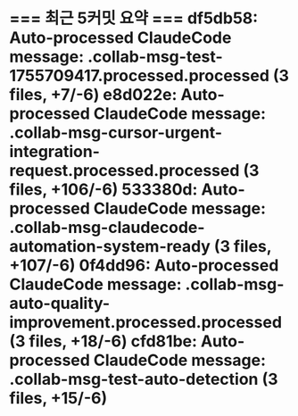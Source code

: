=== 최근 5커밋 요약 ===
df5db58: Auto-processed ClaudeCode message: .collab-msg-test-1755709417.processed.processed (3 files, +7/-6)
e8d022e: Auto-processed ClaudeCode message: .collab-msg-cursor-urgent-integration-request.processed.processed (3 files, +106/-6)
533380d: Auto-processed ClaudeCode message: .collab-msg-claudecode-automation-system-ready (3 files, +107/-6)
0f4dd96: Auto-processed ClaudeCode message: .collab-msg-auto-quality-improvement.processed.processed (3 files, +18/-6)
cfd81be: Auto-processed ClaudeCode message: .collab-msg-test-auto-detection (3 files, +15/-6)
=======================
